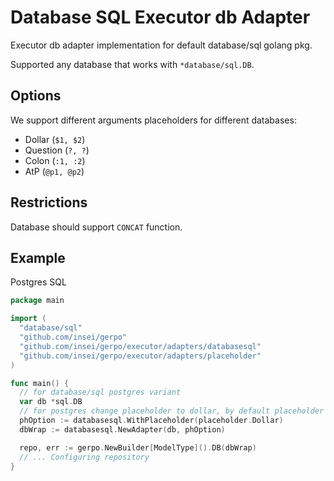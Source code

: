 # Database SQL Executor db Adapter
Executor db adapter implementation for default database/sql golang pkg.

Supported any database that works with `*database/sql.DB`.
## Options
We support different arguments placeholders for different databases:
* Dollar (`$1, $2`)
* Question (`?, ?`)
* Colon (`:1, :2`)
* AtP (`@p1, @p2`)

## Restrictions
Database should support `CONCAT` function.

## Example
Postgres SQL
```go
package main

import (
  "database/sql"
  "github.com/insei/gerpo"
  "github.com/insei/gerpo/executor/adapters/databasesql"
  "github.com/insei/gerpo/executor/adapters/placeholder"
)

func main() {
  // for database/sql postgres variant
  var db *sql.DB
  // for postgres change placeholder to dollar, by default placeholder is Question
  phOption := databasesql.WithPlaceholder(placeholder.Dollar)
  dbWrap := databasesql.NewAdapter(db, phOption)

  repo, err := gerpo.NewBuilder[ModelType]().DB(dbWrap)
  // ... Configuring repository
}
```